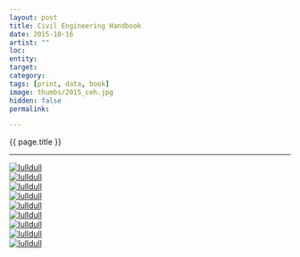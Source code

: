 ```yaml
---
layout: post
title: Civil Engineering Handbook
date: 2015-10-16
artist: "" 
loc: 
entity: 
target: 
category: 
tags: [print, data, book]
image: thumbs/2015_ceh.jpg
hidden: false
permalink:

---
```



<div class="highlight2">{{ page.title }}</div>

---


<div class="post_image">
	<a href="{{ site.baseurl }}/images/posts/2015_ceh/001.jpg" target="_blank">
	<img src="{{ site.baseurl }}/images/posts/2015_ceh/001.jpg" alt="lulldull"></a>
</div>

<div class="post_image">
	<a href="{{ site.baseurl }}/images/posts/2015_ceh/002.jpg" target="_blank">
	<img src="{{ site.baseurl }}/images/posts/2015_ceh/002.jpg" alt="lulldull"></a>
</div>

<div class="post_image">
	<a href="{{ site.baseurl }}/images/posts/2015_ceh/003.jpg" target="_blank">
	<img src="{{ site.baseurl }}/images/posts/2015_ceh/003.jpg" alt="lulldull"></a>
</div>

<div class="post_image">
	<a href="{{ site.baseurl }}/images/posts/2015_ceh/004.jpg" target="_blank">
	<img src="{{ site.baseurl }}/images/posts/2015_ceh/004.jpg" alt="lulldull"></a>
</div>

<div class="post_image">
	<a href="{{ site.baseurl }}/images/posts/2015_ceh/005.jpg" target="_blank">
	<img src="{{ site.baseurl }}/images/posts/2015_ceh/005.jpg" alt="lulldull"></a>
</div>


<div class="post_image">
	<a href="{{ site.baseurl }}/images/posts/2015_ceh/006.jpg" target="_blank">
	<img src="{{ site.baseurl }}/images/posts/2015_ceh/006.jpg" alt="lulldull"></a>
</div>

<div class="post_image">
	<a href="{{ site.baseurl }}/images/posts/2015_ceh/007.jpg" target="_blank">
	<img src="{{ site.baseurl }}/images/posts/2015_ceh/007.jpg" alt="lulldull"></a>
</div>

<div class="post_image">
	<a href="{{ site.baseurl }}/images/posts/2015_ceh/008.jpg" target="_blank">
	<img src="{{ site.baseurl }}/images/posts/2015_ceh/008.jpg" alt="lulldull"></a>
</div>

<div class="post_image">
	<a href="{{ site.baseurl }}/images/posts/2015_ceh/009.jpg" target="_blank">
	<img src="{{ site.baseurl }}/images/posts/2015_ceh/009.jpg" alt="lulldull"></a>
</div>




